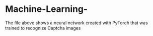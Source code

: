# Machine-Learning-

The file above shows a neural network created with PyTorch that was trained to recognize Captcha images
